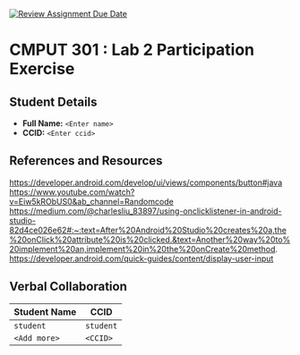 [![Review Assignment Due Date](https://classroom.github.com/assets/deadline-readme-button-22041afd0340ce965d47ae6ef1cefeee28c7c493a6346c4f15d667ab976d596c.svg)](https://classroom.github.com/a/4btn9xaF)
# CMPUT 301 : Lab 2 Participation Exercise

## Student Details

- **Full Name:** `<Enter name>`
- **CCID:** `<Enter ccid>`

## References and Resources

https://developer.android.com/develop/ui/views/components/button#java
https://www.youtube.com/watch?v=Eiw5kRObUS0&ab_channel=Randomcode
https://medium.com/@charlesliu_83897/using-onclicklistener-in-android-studio-82d4ce026e62#:~:text=After%20Android%20Studio%20creates%20a,the%20onClick%20attribute%20is%20clicked.&text=Another%20way%20to%20implement%20an,implement%20in%20the%20onCreate%20method.
https://developer.android.com/quick-guides/content/display-user-input



## Verbal Collaboration

| Student Name | CCID      |
| ------------ | --------- |
| `student`    | `student` |
| `<Add more>` | `<CCID>`  |
